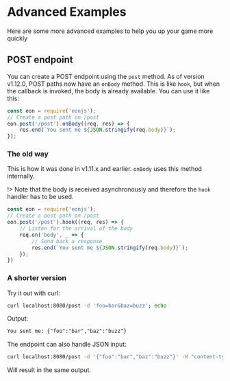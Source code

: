 # Advanced Examples
Here are some more advanced examples to help you up your game more quickly

## POST endpoint
You can create a POST endpoint using the `post` method.
As of version v1.12.0, POST paths now have an `onBody` method. This is like `hook`, but when the callback is invoked, the body is already available. You can use it like this:

```js
const eon = require('eonjs');
// Create a post path on /post
eon.post('/post').onBody((req, res) => {
    res.end(`You sent me ${JSON.stringify(req.body)}`);
});
```

### The old way
This is how it was done in v1.11.x and earlier. `onBody` uses this method internally.

!> Note that the body is received asynchronously and therefore the `hook` handler has to be used.

```js
const eon = require('eonjs');
// Create a post path on /post
eon.post('/post').hook((req, res) => {
    // Listen for the arrival of the body
    req.on('body', _ => {
        // Send back a response
        res.end(`You sent me ${JSON.stringify(req.body)}`);
    });
})
```

### A shorter version

Try it out with curl:
```bash
curl localhost:8080/post -d 'foo=bar&baz=buzz'; echo
```
Output:
```txt
You sent me: {"foo":"bar","baz":"buzz"}
```
The endpoint can also handle JSON input:
```bash
curl localhost:8080/post -d '{"foo":"bar","baz":"buzz"}' -H "content-type:application/json"; echo
```
Will result in the same output.